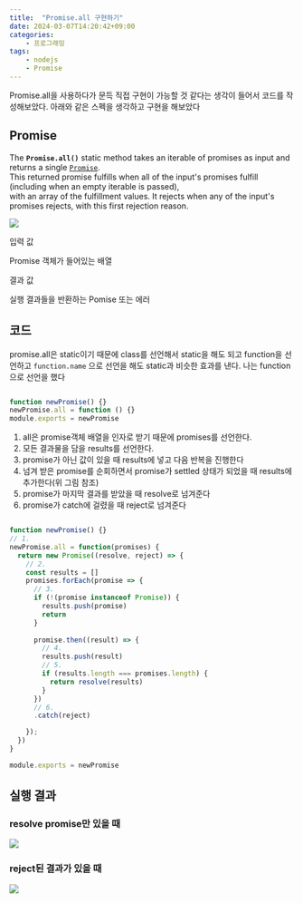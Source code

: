 ```yaml
---
title:  "Promise.all 구현하기"
date: 2024-03-07T14:20:42+09:00
categories: 
    - 프로그래밍
tags:
    - nodejs
    - Promise
---
```


Promise.all을 사용하다가 문득 직접 구현이 가능할 것 같다는 생각이 들어서 코드를 작성해보았다.
아래와 같은 스펙을 생각하고 구현을 해보았다
## Promise
The **`Promise.all()`** static method takes an iterable of promises as input and returns a single [`Promise`](https://developer.mozilla.org/en-US/docs/Web/JavaScript/Reference/Global_Objects/Promise).<br/>This returned promise fulfills when all of the input's promises fulfill (including when an empty iterable is passed),<br/>with an array of the fulfillment values. It rejects when any of the input's promises rejects, with this first rejection reason.


![](https://i.imgur.com/qBCYIxD.png)


입력 값

Promise 객체가 들어있는 배열

결과 값

실행 결과들을 반환하는 Pomise 또는 에러

## 코드
promise.all은 static이기 때문에 class를 선언해서 static을 해도 되고 function을 선언하고 `function.name` 으로 선언을 해도 static과 비슷한 효과를 낸다. 나는 function으로 선언을 했다
```js

function newPromise() {}
newPromise.all = function () {}
module.exports = newPromise
```

1. all은 promise객체 배열을 인자로 받기 때문에 promises를 선언한다. 
2. 모든 결과물을 담을 results를 선언한다.
3.  promise가 아닌 값이 있을 때 results에 넣고 다음 반복을 진행한다
4. 넘겨 받은 promise를 순회하면서 promise가 settled 상태가 되었을 때 results에 추가한다(위 그림 참조) 
5. promise가 마지막 결과를 받았을 때 resolve로 넘겨준다
6. promise가 catch에 걸렸을 때 reject로 넘겨준다
```js

function newPromise() {}
// 1.
newPromise.all = function(promises) {
  return new Promise((resolve, reject) => {
    // 2.
    const results = []
    promises.forEach(promise => {
      // 3.
      if (!(promise instanceof Promise)) {
        results.push(promise)
        return
      }
      
      promise.then((result) => {
        // 4.
        results.push(result)
        // 5.
        if (results.length === promises.length) {
          return resolve(results)
        }
      })
      // 6.
      .catch(reject)

    });
  })
}

module.exports = newPromise
```

## 실행 결과
### resolve promise만 있을 때
![](https://i.imgur.com/yEusYA7.png)

### reject된 결과가 있을 때
![](https://i.imgur.com/qagy3lm.png)
